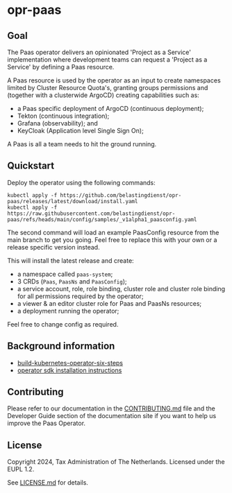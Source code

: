 # opr-paas

## Goal

The Paas operator delivers an opinionated 'Project as a Service' implementation where
development teams can request a 'Project as a Service' by defining a Paas resource.

A Paas resource is used by the operator as an input to create namespaces limited
by Cluster Resource Quota's, granting groups permissions and (together with a clusterwide
ArgoCD) creating capabilities such as:

- a Paas specific deployment of ArgoCD (continuous deployment);
- Tekton (continuous integration);
- Grafana (observability); and
- KeyCloak (Application level Single Sign On);

A Paas is all a team needs to hit the ground running.

## Quickstart

Deploy the operator using the following commands:

```
kubectl apply -f https://github.com/belastingdienst/opr-paas/releases/latest/download/install.yaml
kubectl apply -f https://raw.githubusercontent.com/belastingdienst/opr-paas/refs/heads/main/config/samples/_v1alpha1_paasconfig.yaml
```

The second command will load an example PaasConfig resource from the main branch
to get you going. Feel free to replace this with your own or a release specific
version instead.

This will install the latest release and create:

- a namespace called `paas-system`;
- 3 CRDs (`Paas`, `PaasNs` and `PaasConfig`);
- a service account, role, role binding, cluster role and cluster role binding for
  all permissions required by the operator;
- a viewer & an editor cluster role for Paas and PaasNs resources;
- a deployment running the operator;

Feel free to change config as required.

## Background information

- [build-kubernetes-operator-six-steps](https://developers.redhat.com/articles/2021/09/07/build-kubernetes-operator-six-steps#setup_and_prerequisites)
- [operator sdk installation instructions](https://sdk.operatorframework.io/docs/installation/)

## Contributing

Please refer to our documentation in the [CONTRIBUTING.md](./CONTRIBUTING.md) file
and the Developer Guide section of the documentation site if you want to help us
improve the Paas Operator.

## License

Copyright 2024, Tax Administration of The Netherlands.
Licensed under the EUPL 1.2.

See [LICENSE.md](./LICENSE.md) for details.
